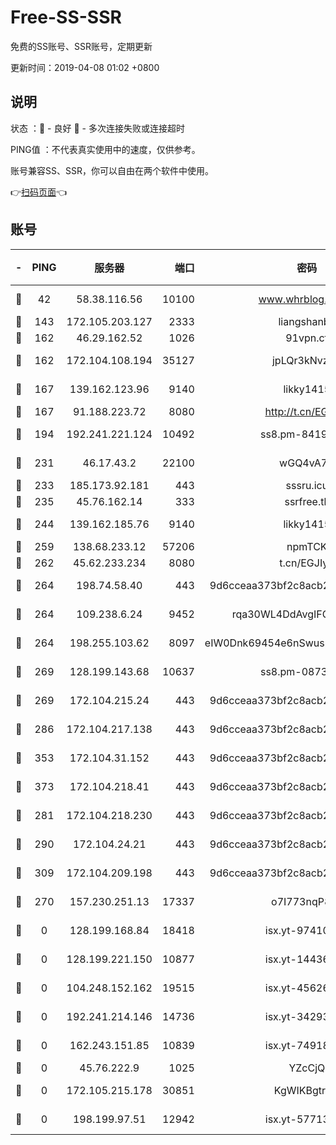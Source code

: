 # Free-SS-SSR

免费的SS账号、SSR账号，定期更新

更新时间：2019-04-08 01:02 +0800

## 说明

状态     ：🙂 - 良好 🙁 - 多次连接失败或连接超时

PING值   ：不代表真实使用中的速度，仅供参考。

账号兼容SS、SSR，你可以自由在两个软件中使用。

👉[扫码页面](https://liesauer.github.io/Free-SS-SSR/)👈

## 账号

|-|PING|服务器|端口|密码|加密方式|区域|
|:----:|:----:|:-----:|-----:|:----:|:----:|:----:|
|🙂|42|58.38.116.56|10100|www.whrblog.online|aes-256-cfb|CN|
|🙂|143|172.105.203.127|2333|liangshanbo|chacha20|JP|
|🙂|162|46.29.162.52|1026|91vpn.cf|rc4-md5|RU|
|🙂|162|172.104.108.194|35127|jpLQr3kNvzJG|aes-256-cfb|JP|
|🙂|167|139.162.123.96|9140|likky1415|aes-256-cfb|JP|
|🙂|167|91.188.223.72|8080|http://t.cn/EGJIyrl|rc4-md5|RU|
|🙂|194|192.241.221.124|10492|ss8.pm-84199449|aes-256-cfb|US|
|🙂|231|46.17.43.2|22100|wGQ4vA7D|aes-256-gcm|RU|
|🙂|233|185.173.92.181|443|sssru.icu|rc4-md5|RU|
|🙂|235|45.76.162.14|333|ssrfree.tk|rc4|SG|
|🙂|244|139.162.185.76|9140|likky1415|aes-256-cfb|DE|
|🙂|259|138.68.233.12|57206|npmTCK|rc4-md5|US|
|🙂|262|45.62.233.234|8080|t.cn/EGJIyrl|rc4-md5|CA|
|🙂|264|198.74.58.40|443|9d6cceaa373bf2c8acb22e60b6a58be6|aes-256-cfb|US|
|🙂|264|109.238.6.24|9452|rqa30WL4DdAvgIFG6Fs3znzTa|aes-256-cfb|FR|
|🙂|264|198.255.103.62|8097|eIW0Dnk69454e6nSwuspv9DmS201tQ0D|aes-256-cfb|US|
|🙂|269|128.199.143.68|10637|ss8.pm-08735553|aes-256-cfb|SG|
|🙂|269|172.104.215.24|443|9d6cceaa373bf2c8acb22e60b6a58be6|aes-256-cfb|US|
|🙂|286|172.104.217.138|443|9d6cceaa373bf2c8acb22e60b6a58be6|aes-256-cfb|US|
|🙂|353|172.104.31.152|443|9d6cceaa373bf2c8acb22e60b6a58be6|aes-256-cfb|US|
|🙂|373|172.104.218.41|443|9d6cceaa373bf2c8acb22e60b6a58be6|aes-256-cfb|US|
|🙂|281|172.104.218.230|443|9d6cceaa373bf2c8acb22e60b6a58be6|aes-256-cfb|US|
|🙂|290|172.104.24.21|443|9d6cceaa373bf2c8acb22e60b6a58be6|aes-256-cfb|US|
|🙂|309|172.104.209.198|443|9d6cceaa373bf2c8acb22e60b6a58be6|aes-256-cfb|US|
|🙁|270|157.230.251.13|17337|o7I773nqP8ug|aes-256-cfb|SG|
|🙁|0|128.199.168.84|18418|isx.yt-97410665|aes-256-cfb|SG|
|🙁|0|128.199.221.150|10877|isx.yt-14436623|aes-256-cfb|SG|
|🙁|0|104.248.152.162|19515|isx.yt-45626994|aes-256-cfb|SG|
|🙁|0|192.241.214.146|14736|isx.yt-34293707|aes-256-cfb|US|
|🙁|0|162.243.151.85|10839|isx.yt-74918463|aes-256-cfb|US|
|🙁|0|45.76.222.9|1025|YZcCjQ|rc4-md5|JP|
|🙁|0|172.105.215.178|30851|KgWIKBgtrjzT|aes-256-cfb|JP|
|🙁|0|198.199.97.51|12942|isx.yt-57713725|aes-256-cfb|US|

